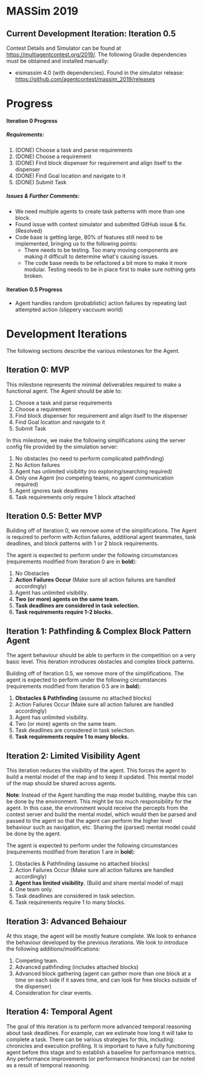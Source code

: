 # MASSim 2019
## Current Development Iteration: Iteration 0.5
Contest Details and Simulator can be found at https://multiagentcontest.org/2019/.
The following Gradle dependencies must be obtained and installed manually:
- eismassim 4.0 (with dependencies). Found in the simulator release: https://github.com/agentcontest/massim_2019/releases

# Progress
#### Iteration 0 Progress
##### Requirements:
1. (DONE) Choose a task and parse requirements
2. (DONE) Choose a requirement
3. (DONE) Find block dispenser for requirement and align itself to the dispenser
4. (DONE) Find Goal location and navigate to it
5. (DONE) Submit Task

##### Issues & Further Comments:
- We need multiple agents to create task patterns with more than one block.
- Found issue with contest simulator and submitted GitHub issue & fix. (Resolved)
- Code base is getting large, 80% of features still need to be implemented, bringing us to the following points:
  - There needs to be testing. Too many moving components are making it difficult to determine what's causing issues.
  - The code base needs to be refactored a bit more to make it more modular. Testing needs to be in place first to make sure nothing gets broken.

#### Iteration 0.5 Progress
- Agent handles random (probablistic) action failures by repeating last attempted action (slippery vaccuum world)

# Development Iterations
The following sections describe the various milestones for the Agent.

## Iteration 0: MVP
This milestone represents the minimal deliverables required to make a functional agent. The Agent should be able to:

1. Choose a task and parse requirements
2. Choose a requirement
3. Find block dispenser for requirement and align itself to the dispenser
4. Find Goal location and navigate to it
5. Submit Task

In this milestone, we make the following simplifications using the server config file provided by the simulation server:

1. No obstacles (no need to perform complicated pathfinding)
2. No Action failures
3. Agent has unlimited visibility (no exploring/searching required)
4. Only one Agent (no competing teams, no agent communication required)
5. Agent ignores task deadlines
6. Task requirements only require 1 block attached


## Iteration 0.5: Better MVP
Building off of Iteration 0, we remove some of the simplifications. The Agent is required to perform with Action failures, additional agent teammates, task deadlines, and block patterns with 1 or 2 block requirements.

The agent is expected to perform under the following circumstances (requirements modified from Iteration 0 are in **bold**):
1. No Obstacles
2. **Action Failures Occur** (Make sure all action failures are handled accordingly)
3. Agent has unlimited visibility.
4. **Two (or more) agents on the same team.**
5. **Task deadlines are considered in task selection.**
6. **Task requirements require 1-2 blocks.**


## Iteration 1: Pathfinding & Complex Block Pattern Agent
The agent behaviour should be able to perform in the competition on a very basic level. This iteration introduces obstacles and complex block patterns.

Building off of Iteration 0.5, we remove more of the simplifications. The agent is expected to perform under the following circumstances (requirements modified from Iteration 0.5 are in **bold**):
1. **Obstacles & Pathfinding** (assume no attached blocks)
2. Action Failures Occur (Make sure all action failures are handled accordingly)
3. Agent has unlimited visibility.
4. Two (or more) agents on the same team.
5. Task deadlines are considered in task selection.
6. **Task requirements require 1 to many blocks.**


## Iteration 2: Limited Visibility Agent
This iteration reduces the visibility of the agent. This forces the agent to build a mental model of the map and to keep it updated. This mental model of the map should be shared across agents.

**Note**: Instead of the Agent handling the map model building, maybe this can be done by the environment. This might be too much responsibility for the agent. In this case, the environment would receive the percepts from the contest server and build the mental model, which would then be parsed and passed to the agent so that the agent can perform the higher level behaviour such as navigation, etc. Sharing the (parsed) mental model could be done by the agent.

The agent is expected to perform under the following circumstances (requirements modified from Iteration 1 are in **bold**):
1. Obstacles & Pathfinding (assume no attached blocks)
2. Action Failures Occur (Make sure all action failures are handled accordingly)
3. **Agent has limited visibility.** (Build and share mental model of map)
4. One team only.
5. Task deadlines are considered in task selection.
6. Task requirements require 1 to many blocks.


## Iteration 3: Advanced Behaiour
At this stage, the agent will be mostly feature complete. We look to enhance the behaviour developed by the previous iterations. We look to introduce the following additions/modifications:
1. Competing team.
2. Advanced pathfinding (includes attached blocks)
3. Advanced block gathering (agent can gather more than one block at a time on each side if it saves time, and can look for free blocks outside of the dispenser)
4. Consideration for clear events.


## Iteration 4: Temporal Agent
The goal of this iteration is to perform more advanced temporal reasoning about task deadlines. For example, can we estimate how long it will take to complete a task. There can be various strategies for this, including: chronicles and execution profiling. It is important to have a fully functioning agent before this stage and to establish a baseline for performance metrics. Any performance improvements (or performance hindrances) can be noted as a result of temporal reasoning.
